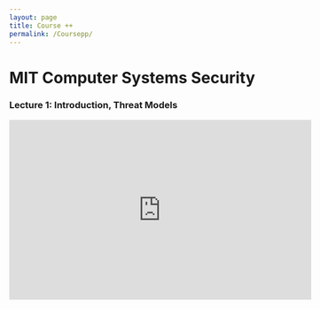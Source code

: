 ```yaml
---
layout: page
title: Course ++
permalink: /Coursepp/
---
```


<h1 text-align: center;>MIT Computer Systems Security</h1>
<h3>Lecture 1: Introduction, Threat Models</h3>
<iframe src="https://www.youtube.com/v/GqmQg-cszw4" height=325 width=545 frameborder=0></iframe>